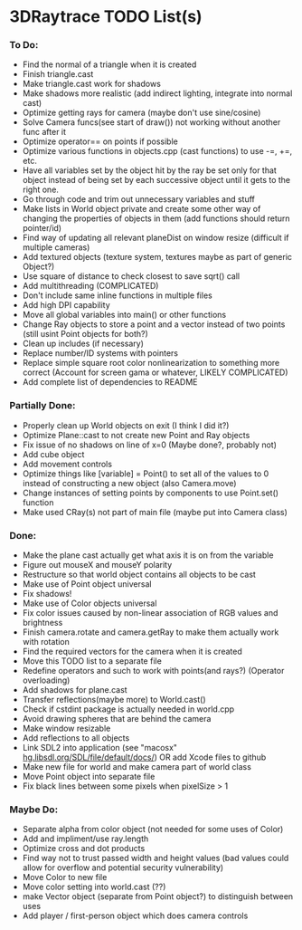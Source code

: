 # 3DRaytrace TODO List(s)

### To Do:

<!-- - classes.cpp line 182: add position to ball shadow casting(??) -->
- Find the normal of a triangle when it is created
- Finish triangle.cast
- Make triangle.cast work for shadows
- Make shadows more realistic (add indirect lighting, integrate into normal cast)
- Optimize getting rays for camera (maybe don't use sine/cosine)
- Solve Camera funcs(see start of draw()) not working without another func after it
- Optimize operator== on points if possible
- Optimize various functions in objects.cpp (cast functions) to use -=, +=, etc.
- Have all variables set by the object hit by the ray be set only for that object instead of being set by each successive object until it gets to the right one.
- Go through code and trim out unnecessary variables and stuff
- Make lists in World object private and create some other way of changing the properties of objects in them (add functions should return pointer/id)
- Find way of updating all relevant planeDist on window resize (difficult if multiple cameras)
- Add textured objects (texture system, textures maybe as part of generic Object?)
- Use square of distance to check closest to save sqrt() call
- Add multithreading (COMPLICATED)
- Don't include same inline functions in multiple files
- Add high DPI capability
- Move all global variables into main() or other functions
- Change Ray objects to store a point and a vector instead of two points (still usint Point objects for both?)
- Clean up includes (if necessary)
- Replace number/ID systems with pointers
- Replace simple square root color nonlinearization to something more correct (Account for screen gama or whatever, LIKELY COMPLICATED)
- Add complete list of dependencies to README

### Partially Done:

- Properly clean up World objects on exit (I think I did it?)
- Optimize Plane::cast to not create new Point and Ray objects
- Fix issue of no shadows on line of x=0 (Maybe done?, probably not)
- Add cube object
- Add movement controls
- Optimize things like [variable] = Point() to set all of the values to 0 instead of constructing a new object  (also Camera.move)
- Change instances of setting points by components to use Point.set() function
- Make used CRay(s) not part of main file (maybe put into Camera class)

### Done:

- Make the plane cast actually get what axis it is on from the variable
- Figure out mouseX and mouseY polarity
- Restructure so that world object contains all objects to be cast
- Make use of Point object universal
- Fix shadows!
- Make use of Color objects universal
- Fix color issues caused by non-linear association of RGB values and brightness
- Finish camera.rotate and camera.getRay to make them actually work with rotation
- Find the required vectors for the camera when it is created
- Move this TODO list to a separate file
- Redefine operators and such to work with points(and rays?) (Operator overloading)
- Add shadows for plane.cast
- Transfer reflections(maybe more) to World.cast()
- Check if cstdint package is actually needed in world.cpp
- Avoid drawing spheres that are behind the camera
- Make window resizable
- Add reflections to all objects
- Link SDL2 into application (see "macosx" [hg.libsdl.org/SDL/file/default/docs/](http://hg.libsdl.org/SDL/file/default/docs/))  OR  add Xcode files to github
- Make new file for world and make camera part of world class
- Move Point object into separate file
- Fix black lines between some pixels when pixelSize > 1

### Maybe Do:

- Separate alpha from color object (not needed for some uses of Color)
- Add and impliment/use ray.length
- Optimize cross and dot products
- Find way not to trust passed width and height values (bad values could allow for overflow and potential security vulnerability)
- Move Color to new file
- Move color setting into world.cast (??)
- make Vector object (separate from Point object?) to distinguish between uses
- Add player / first-person object which does camera controls


